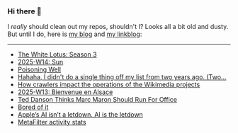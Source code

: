 ### Hi there 👋

I _really_ should clean out my repos, shouldn't I? Looks all a bit old and dusty. But until I do, here is [my blog](https://lostfocus.de/) and [my linkblog](https://dominikschwind.com/links):

--- 

<!-- POST-LIST:START -->
- [The White Lotus: Season 3](https://lostfocus.de/2025/04/07/the-white-lotus-season-3/)
- [2025-W14: Sun](https://lostfocus.de/2025/04/06/2025-w14-sun/)
- [Poisoning Well](https://heydonworks.com/article/poisoning-well/)
- [Hahaha, I didn&#39;t do a single thing off my list from two years ago. &lpar;Two…](https://lostfocus.de/2025/04/03/234492/)
- [How crawlers impact the operations of the Wikimedia projects](https://diff.wikimedia.org/2025/04/01/how-crawlers-impact-the-operations-of-the-wikimedia-projects/)
- [2025-W13: Bienvenue en Alsace](https://lostfocus.de/2025/03/30/2025-w13-bienvenue-en-alsace/)
- [Ted Danson Thinks Marc Maron Should Run For Office](https://www.youtube.com/watch?v=X5tkJvVQ8Ts)
- [Bored of it](https://paulrobertlloyd.com/2025/087/a1/bored/)
- [Apple’s AI isn’t a letdown. AI is the letdown](https://amp.cnn.com/cnn/2025/03/27/tech/apple-ai-artificial-intelligence)
- [MetaFilter activity stats](https://mefist.at/?site=all&time=all)
<!-- POST-LIST:END -->

<!--
**lostfocus/lostfocus** is a ✨ _special_ ✨ repository because its `README.md` (this file) appears on your GitHub profile.

Here are some ideas to get you started:

- 🔭 I’m currently working on ...
- 🌱 I’m currently learning ...
- 👯 I’m looking to collaborate on ...
- 🤔 I’m looking for help with ...
- 💬 Ask me about ...
- 📫 How to reach me: ...
- 😄 Pronouns: ...
- ⚡ Fun fact: ...
-->
